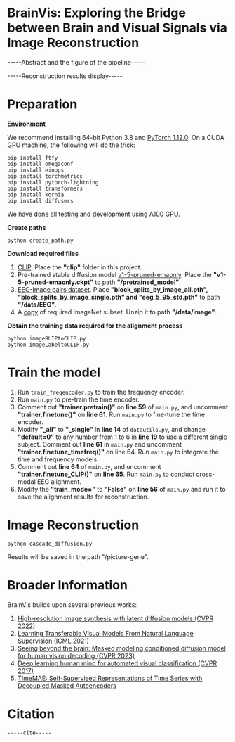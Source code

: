 # BrainVis: Exploring the Bridge between Brain and Visual Signals via Image Reconstruction

-----Abstract and the figure of the pipeline-----

-----Reconstruction results display-----

# Preparation

**Environment**

We recommend installing 64-bit Python 3.8 and [PyTorch 1.12.0](https://pytorch.org/get-started/locally/). On a CUDA GPU machine, the following will do the trick:

```
pip install ftfy
pip install omegaconf
pip install einops
pip install torchmetrics
pip install pytorch-lightning
pip install transformers
pip install kornia
pip install diffusers
```

We have done all testing and development using A100 GPU.

**Create paths**

```
python create_path.py
```

**Download required files**

1. [CLIP](https://github.com/openai/CLIP). Place the **"clip"** folder in this project.
2. Pre-trained stable diffusion model [v1-5-pruned-emaonly](https://huggingface.co/runwayml/stable-diffusion-v1-5). Place the **"v1-5-pruned-emaonly.ckpt"** to path **"/pretrained_model"**.
3. [EEG-Image pairs dataset](https://tinyurl.com/eeg-visual-classification). Place **"block_splits_by_image_all.pth", "block_splits_by_image_single.pth" and "eeg_5_95_std.pth"** to path **"/data/EEG"**.
4. A [copy](https://drive.google.com/file/d/1k3Psdqhl0Saiol4Yauy6eCQK6_-Em05R/view?usp=drive_link) of required ImageNet subset. Unzip it to path **"/data/image"**.

**Obtain the training data required for the alignment process**

```
python imageBLIPtoCLIP.py
python imageLabeltoCLIP.py
```

# Train the model

1. Run `train_freqencoder.py` to train the frequency encoder.
2. Run `main.py` to pre-train the time encoder.
3. Comment out **"trainer.pretrain()"** on **line 59** of `main.py`, and uncomment **"trainer.finetune()"** on **line 61**. Run `main.py` to fine-tune the time encoder.
4. Modify **"_all"** to **"_single"** in **line 14** of `datautils.py`, and change **"default=0"** to any number from 1 to 6 in **line 19** to use a different single subject. Comment out **line 61** in `main.py` and uncomment **"trainer.finetune_timefreq()"** on line 64. Run `main.py` to integrate the time and frequency models.
5. Comment out **line 64** of `main.py`, and uncomment **"trainer.finetune_CLIP()"** on **line 65**. Run `main.py` to conduct cross-modal EEG alignment.
6. Modify the **"train_mode="** to **"False"** on **line 56** of `main.py` and run it to save the alignment results for reconstruction.

# Image Reconstruction

```
python cascade_diffusion.py
```

Results will be saved in the path "/picture-gene".

# Broader Information

BrainVis builds upon several previous works:

1. [High-resolution image synthesis with latent diffusion models (CVPR 2022)](https://openaccess.thecvf.com/content/CVPR2022/papers/Rombach_High-Resolution_Image_Synthesis_With_Latent_Diffusion_Models_CVPR_2022_paper.pdf)
2. [Learning Transferable Visual Models From Natural Language Supervision (ICML 2021)](https://proceedings.mlr.press/v139/radford21a/radford21a.pdf)
3. [Seeing beyond the brain: Masked modeling conditioned diffusion model for human vision decoding (CVPR 2023)](https://openaccess.thecvf.com/content/CVPR2023/papers/Chen_Seeing_Beyond_the_Brain_Conditional_Diffusion_Model_With_Sparse_Masked_CVPR_2023_paper.pdf)
4. [Deep learning human mind for automated visual classification (CVPR 2017)](https://openaccess.thecvf.com/content_cvpr_2017/papers/Spampinato_Deep_Learning_Human_CVPR_2017_paper.pdf)
5. [TimeMAE: Self-Supervised Representations of Time Series with Decoupled Masked Autoencoders](https://arxiv.org/pdf/2303.00320.pdf)

# Citation

```
-----cite-----
```

